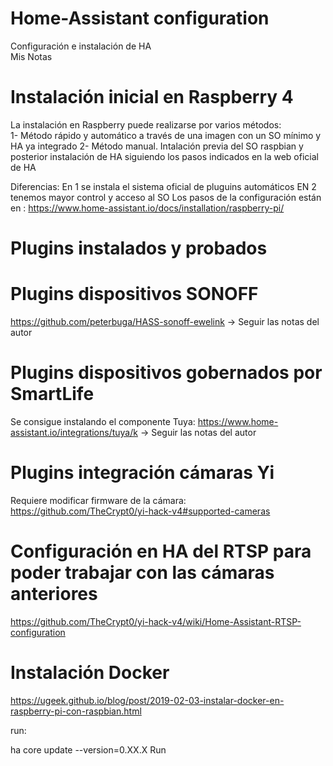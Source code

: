 # Home-Assistant configuration
Configuración e instalación de HA <br>
Mis Notas

# Instalación inicial en Raspberry 4
La instalación en Raspberry puede realizarse por varios métodos: <br>
1- Método rápido y automático a través de una imagen con un SO mínimo y HA ya integrado 
2- Método manual. Intalación previa del SO raspbian y posterior instalación de HA siguiendo los pasos indicados en la web oficial de HA

Diferencias: En 1 se instala el sistema oficial de pluguins automáticos EN 2 tenemos mayor control y acceso al SO
Los pasos de la configuración están en : https://www.home-assistant.io/docs/installation/raspberry-pi/<br>

# Plugins instalados y probados

# Plugins dispositivos SONOFF
https://github.com/peterbuga/HASS-sonoff-ewelink -> Seguir las notas del autor

# Plugins dispositivos gobernados por SmartLife
Se consigue instalando el componente Tuya: https://www.home-assistant.io/integrations/tuya/k -> Seguir las notas del autor

# Plugins integración cámaras Yi
Requiere modificar firmware de la cámara: https://github.com/TheCrypt0/yi-hack-v4#supported-cameras

# Configuración en HA del RTSP para poder trabajar con las cámaras anteriores
https://github.com/TheCrypt0/yi-hack-v4/wiki/Home-Assistant-RTSP-configuration

# Instalación Docker
https://ugeek.github.io/blog/post/2019-02-03-instalar-docker-en-raspberry-pi-con-raspbian.html

 run:

ha core update --version=0.XX.X
Run

